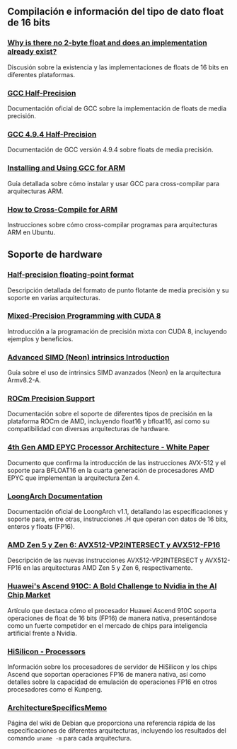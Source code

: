 ## Compilación e información del tipo de dato float de 16 bits

### [Why is there no 2-byte float and does an implementation already exist?](https://stackoverflow.com/questions/5766882/why-is-there-no-2-byte-float-and-does-an-implementation-already-exist)
Discusión sobre la existencia y las implementaciones de floats de 16 bits en diferentes plataformas.

### [GCC Half-Precision](https://gcc.gnu.org/onlinedocs/gcc/Half-Precision.html)
Documentación oficial de GCC sobre la implementación de floats de media precisión.

### [GCC 4.9.4 Half-Precision](https://gcc.gnu.org/onlinedocs/gcc-4.9.4/gcc/Half-Precision.html)
Documentación de GCC versión 4.9.4 sobre floats de media precisión.

### [Installing and Using GCC for ARM](https://learn.arm.com/install-guides/gcc/cross/)
Guía detallada sobre cómo instalar y usar GCC para cross-compilar para arquitecturas ARM.

### [How to Cross-Compile for ARM](https://askubuntu.com/questions/250696/how-to-cross-compile-for-arm)
Instrucciones sobre cómo cross-compilar programas para arquitecturas ARM en Ubuntu.

## Soporte de hardware

### [Half-precision floating-point format](https://en.wikipedia.org/wiki/Half-precision_floating-point_format)
Descripción detallada del formato de punto flotante de media precisión y su soporte en varias arquitecturas.

### [Mixed-Precision Programming with CUDA 8](https://developer.nvidia.com/blog/mixed-precision-programming-cuda-8/)
Introducción a la programación de precisión mixta con CUDA 8, incluyendo ejemplos y beneficios.

### [Advanced SIMD (Neon) intrinsics Introduction](https://developer.arm.com/documentation/101028/0010/Advanced-SIMD--Neon--intrinsics)
Guía sobre el uso de intrinsics SIMD avanzados (Neon) en la arquitectura Armv8.2-A.

### [ROCm Precision Support](https://rocm.docs.amd.com/en/latest/reference/precision-support.html#floating-point-types)
Documentación sobre el soporte de diferentes tipos de precisión en la plataforma ROCm de AMD, incluyendo float16 y bfloat16, así como su compatibilidad con diversas arquitecturas de hardware.

### [4th Gen AMD EPYC Processor Architecture - White Paper](https://www.amd.com/content/dam/amd/en/documents/epyc-business-docs/white-papers/221704010-B_en_4th-Gen-AMD-EPYC-Processor-Architecture---White-Paper_pdf.pdf)
Documento que confirma la introducción de las instrucciones AVX-512 y el soporte para BFLOAT16 en la cuarta generación de procesadores AMD EPYC que implementan la arquitectura Zen 4.

### [LoongArch Documentation](https://github.com/loongson/LoongArch-Documentation/releases/latest/download/LoongArch-Vol1-v1.10-EN.pdf)
Documentación oficial de LoongArch v1.1, detallando las especificaciones y soporte para, entre otras, instrucciones .H que operan con datos de 16 bits, enteros y floats (FP16).

### [AMD Zen 5 y Zen 6: AVX512-VP2INTERSECT y AVX512-FP16](https://elchapuzasinformatico.com/2024/01/amd-cpu-zen-5-avx512-vp2intersect-zen-6-avx512-fp16/)
Descripción de las nuevas instrucciones AVX512-VP2INTERSECT y AVX512-FP16 en las arquitecturas AMD Zen 5 y Zen 6, respectivamente.

### [Huawei's Ascend 910C: A Bold Challenge to Nvidia in the AI Chip Market](https://www.unite.ai/huaweis-ascend-910c-a-bold-challenge-to-nvidia-in-the-ai-chip-market/)
Artículo que destaca cómo el procesador Huawei Ascend 910C soporta operaciones de float de 16 bits (FP16) de manera nativa, presentándose como un fuerte competidor en el mercado de chips para inteligencia artificial frente a Nvidia.

### [HiSilicon - Processors](https://en.wikipedia.org/wiki/HiSilicon#Server_processors)
Información sobre los procesadores de servidor de HiSilicon y los chips Ascend que soportan operaciones FP16 de manera nativa, así como detalles sobre la capacidad de emulación de operaciones FP16 en otros procesadores como el Kunpeng.

### [ArchitectureSpecificsMemo](https://wiki.debian.org/ArchitectureSpecificsMemo)
Página del wiki de Debian que proporciona una referencia rápida de las especificaciones de diferentes arquitecturas, incluyendo los resultados del comando `uname -m` para cada arquitectura.
